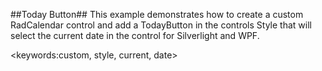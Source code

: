##Today Button##
This example demonstrates how to create a custom RadCalendar control and add a TodayButton in the controls Style that will select the current date 
in the control for Silverlight and WPF.

<keywords:custom, style, current, date>